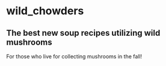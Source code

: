 # wild_chowders
## The best new soup recipes utilizing wild mushrooms

For those who live for collecting mushrooms in the fall! 
